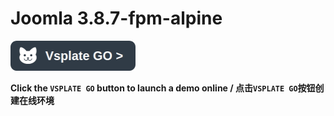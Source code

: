 # Joomla 3.8.7-fpm-alpine

<a href="https://www.vsplate.com/?docker-compose=https://github.com/vsplate/dcenvs/joomla/3.8.7-fpm-alpine"><img alt="VSPLATE GO" src="https://raw.githubusercontent.com/vsplate/images/master/vsgo_btn.png" width="200px"></a>

**Click the `VSPLATE GO` button to launch a demo online / 点击`VSPLATE GO`按钮创建在线环境**